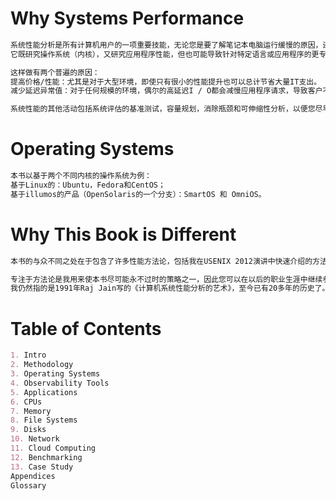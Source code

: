 
# Why Systems Performance
```md
系统性能分析是所有计算机用户的一项重要技能，无论您是要了解笔记本电脑运行缓慢的原因，还是要优化大规模生产环境的性能。
它既研究操作系统（内核），又研究应用程序性能，但也可能导致针对特定语言或应用程序的更专业的性能主题。

这样做有两个普遍的原因：
提高价格/性能：尤其是对于大型环境，即使只有很小的性能提升也可以总计节省大量IT支出。
减少延迟异常值：对于任何规模的环境，偶尔的高延迟I / O都会减慢应用程序请求，导致客户不满意。

系统性能的其他活动包括系统评估的基准测试，容量规划，消除瓶颈和可伸缩性分析，以便您尽早发现可伸缩性限制因素并及时加以修复。
```

# Operating Systems
```md
本书以基于两个不同内核的操作系统为例：
基于Linux的：Ubuntu，Fedora和CentOS；
基于illumos的产品（OpenSolaris的一个分支）：SmartOS 和 OmniOS。
```

# Why This Book is Different
```md
本书的与众不同之处在于包含了许多性能方法论，包括我在USENIX 2012演讲中快速介绍的方法论。

专注于方法论是我用来使本书尽可能永不过时的策略之一，因此您可以在以后的职业生涯中继续参考它。
我仍然指的是1991年Raj Jain写的《计算机系统性能分析的艺术》，至今已有20多年的历史了。
```

# Table of Contents
```md
1. Intro
2. Methodology
3. Operating Systems
4. Observability Tools
5. Applications
6. CPUs
7. Memory
8. File Systems
9. Disks
10. Network
11. Cloud Computing
12. Benchmarking
13. Case Study
Appendices
Glossary
```